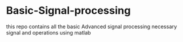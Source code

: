 # Basic-Signal-processing
this repo contains all the basic Advanced signal processing necessary signal and operations using matlab
